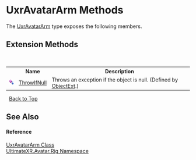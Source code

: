 # UxrAvatarArm Methods
 

The <a href="T_UltimateXR_Avatar_Rig_UxrAvatarArm">UxrAvatarArm</a> type exposes the following members.


## Extension Methods
&nbsp;<table><tr><th></th><th>Name</th><th>Description</th></tr><tr><td>![Public Extension Method](media/pubextension.gif "Public Extension Method")</td><td><a href="M_UltimateXR_Extensions_System_ObjectExt_ThrowIfNull">ThrowIfNull</a></td><td>
Throws an exception if the object is null.
 (Defined by <a href="T_UltimateXR_Extensions_System_ObjectExt">ObjectExt</a>.)</td></tr></table>&nbsp;
<a href="#uxravatararm-methods">Back to Top</a>

## See Also


#### Reference
<a href="T_UltimateXR_Avatar_Rig_UxrAvatarArm">UxrAvatarArm Class</a><br /><a href="N_UltimateXR_Avatar_Rig">UltimateXR.Avatar.Rig Namespace</a><br />